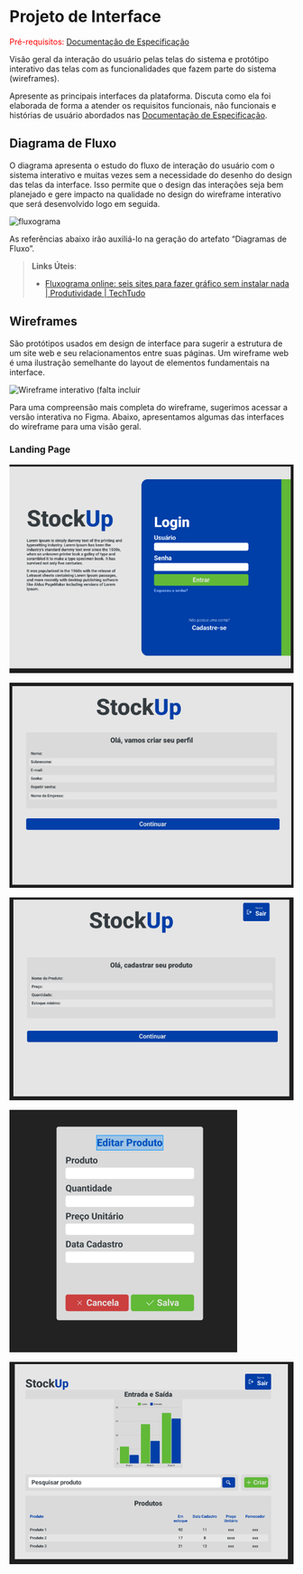 
# Projeto de Interface

<span style="color:red">Pré-requisitos: <a href="2-Especificação do Projeto.md"> Documentação de Especificação</a></span>

Visão geral da interação do usuário pelas telas do sistema e protótipo interativo das telas com as funcionalidades que fazem parte do sistema (wireframes).

 Apresente as principais interfaces da plataforma. Discuta como ela foi elaborada de forma a atender os requisitos funcionais, não funcionais e histórias de usuário abordados nas <a href="2-Especificação do Projeto.md"> Documentação de Especificação</a>.

## Diagrama de Fluxo

O diagrama apresenta o estudo do fluxo de interação do usuário com o sistema interativo e  muitas vezes sem a necessidade do desenho do design das telas da interface. Isso permite que o design das interações seja bem planejado e gere impacto na qualidade no design do wireframe interativo que será desenvolvido logo em seguida.

![fluxograma](https://github.com/user-attachments/assets/cd2ba366-d8cd-4a3b-87d0-a6b9fdfa3f37)

As referências abaixo irão auxiliá-lo na geração do artefato “Diagramas de Fluxo”.

> **Links Úteis**:
> - [Fluxograma online: seis sites para fazer gráfico sem instalar nada | Produtividade | TechTudo](https://www.techtudo.com.br/listas/2019/03/fluxograma-online-seis-sites-para-fazer-grafico-sem-instalar-nada.ghtml)

## Wireframes

São protótipos usados em design de interface para sugerir a estrutura de um site web e seu relacionamentos entre suas páginas. Um wireframe web é uma ilustração semelhante do layout de elementos fundamentais na interface.

![Wireframe interativo (falta incluir](https://www.nngroup.com/videos/prototypes-vs-wireframes-ux-projects/)

Para uma compreensão mais completa do wireframe, sugerimos acessar a versão interativa no Figma. Abaixo, apresentamos algumas das interfaces do wireframe para uma visão geral.
 
### Landing Page

![Tela de login](https://github.com/ICEI-PUC-Minas-PMV-ADS/pmv-ads-2024-2-e2-proj-int-t6-gerenciador_de_estoque/blob/e6852f1ce936c99c0773766dc7b5f2553489abfc/docs/img/tela-de-login.PNG)

![Tela de cadastro de usuário](https://github.com/ICEI-PUC-Minas-PMV-ADS/pmv-ads-2024-2-e2-proj-int-t6-gerenciador_de_estoque/blob/e6852f1ce936c99c0773766dc7b5f2553489abfc/docs/img/tela-de-cadastro%20usuario.PNG)

![Tela de cadastro de produto](https://github.com/ICEI-PUC-Minas-PMV-ADS/pmv-ads-2024-2-e2-proj-int-t6-gerenciador_de_estoque/blob/e6852f1ce936c99c0773766dc7b5f2553489abfc/docs/img/tela-de-cadastro-produto.PNG)

![Tela de edição de produto](https://github.com/ICEI-PUC-Minas-PMV-ADS/pmv-ads-2024-2-e2-proj-int-t6-gerenciador_de_estoque/blob/e6852f1ce936c99c0773766dc7b5f2553489abfc/docs/img/tela-de-edicao_produto.PNG)

![Tela de entradas e saídas](https://github.com/ICEI-PUC-Minas-PMV-ADS/pmv-ads-2024-2-e2-proj-int-t6-gerenciador_de_estoque/blob/e6852f1ce936c99c0773766dc7b5f2553489abfc/docs/img/tela-de-entrada-saida.PNG)

